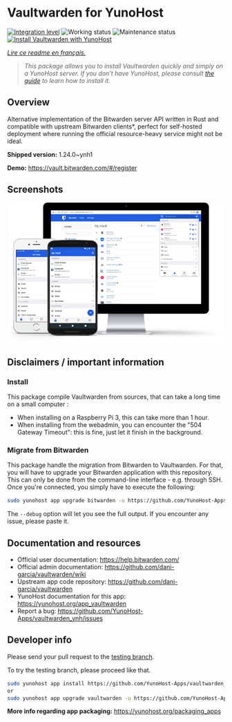 <!--
N.B.: This README was automatically generated by https://github.com/YunoHost/apps/tree/master/tools/README-generator
It shall NOT be edited by hand.
-->

# Vaultwarden for YunoHost

[![Integration level](https://dash.yunohost.org/integration/vaultwarden.svg)](https://dash.yunohost.org/appci/app/vaultwarden) ![Working status](https://ci-apps.yunohost.org/ci/badges/vaultwarden.status.svg) ![Maintenance status](https://ci-apps.yunohost.org/ci/badges/vaultwarden.maintain.svg)  
[![Install Vaultwarden with YunoHost](https://install-app.yunohost.org/install-with-yunohost.svg)](https://install-app.yunohost.org/?app=vaultwarden)

*[Lire ce readme en français.](./README_fr.md)*

> *This package allows you to install Vaultwarden quickly and simply on a YunoHost server.
If you don't have YunoHost, please consult [the guide](https://yunohost.org/#/install) to learn how to install it.*

## Overview

Alternative implementation of the Bitwarden server API written in Rust and compatible with upstream Bitwarden clients*, perfect for self-hosted deployment where running the official resource-heavy service might not be ideal.

**Shipped version:** 1.24.0~ynh1

**Demo:** https://vault.bitwarden.com/#/register

## Screenshots

![Screenshot of Vaultwarden](./doc/screenshots/screenshot1.png)

## Disclaimers / important information

### Install

This package compile Vaultwarden from sources, that can take a long time on a small computer :

* When installing on a Raspberry Pi 3, this can take more than 1 hour.
* When installing from the webadmin, you can encounter the "504 Gateway Timeout": this is fine, just let it finish in the background.

### Migrate from Bitwarden

This package handle the migration from Bitwarden to Vaultwarden.
For that, you will have to upgrade your Bitwarden application with this repository.
This can only be done from the command-line interface - e.g. through SSH.
Once you're connected, you simply have to execute the following:

```bash
sudo yunohost app upgrade bitwarden -u https://github.com/YunoHost-Apps/vaultwarden_ynh --debug
```

The `--debug` option will let you see the full output. If you encounter any issue, please paste it.

## Documentation and resources

* Official user documentation: <https://help.bitwarden.com/>
* Official admin documentation: <https://github.com/dani-garcia/vaultwarden/wiki>
* Upstream app code repository: <https://github.com/dani-garcia/vaultwarden>
* YunoHost documentation for this app: <https://yunohost.org/app_vaultwarden>
* Report a bug: <https://github.com/YunoHost-Apps/vaultwarden_ynh/issues>

## Developer info

Please send your pull request to the [testing branch](https://github.com/YunoHost-Apps/vaultwarden_ynh/tree/testing).

To try the testing branch, please proceed like that.

``` bash
sudo yunohost app install https://github.com/YunoHost-Apps/vaultwarden_ynh/tree/testing --debug
or
sudo yunohost app upgrade vaultwarden -u https://github.com/YunoHost-Apps/vaultwarden_ynh/tree/testing --debug
```

**More info regarding app packaging:** <https://yunohost.org/packaging_apps>
